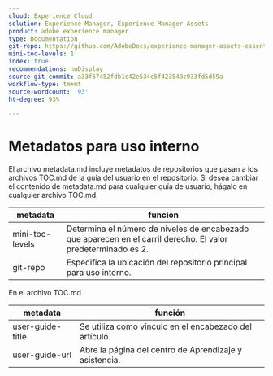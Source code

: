 ```yaml
---
cloud: Experience Cloud
solution: Experience Manager, Experience Manager Assets
product: adobe experience manager
type: Documentation
git-repo: https://github.com/AdobeDocs/experience-manager-assets-essentials.es-ES
mini-toc-levels: 1
index: true
recommendations: noDisplay
source-git-commit: a33f67452fdb1c42e534c5f423549c933fd5d59a
workflow-type: tm+mt
source-wordcount: '93'
ht-degree: 93%

---
```



# Metadatos para uso interno

El archivo metadata.md incluye metadatos de repositorios que pasan a los archivos TOC.md de la guía del usuario en el repositorio. Si desea cambiar el contenido de metadata.md para cualquier guía de usuario, hágalo en cualquier archivo TOC.md.

| metadata | función |
|--- |--- |
| mini-toc-levels | Determina el número de niveles de encabezado que aparecen en el carril derecho. El valor predeterminado es 2. |
| git-repo | Especifica la ubicación del repositorio principal para uso interno. |

En el archivo TOC.md

| metadata | función |
|--- |--- |
| user-guide-title | Se utiliza como vínculo en el encabezado del artículo. |
| user-guide-url | Abre la página del centro de Aprendizaje y asistencia. |
